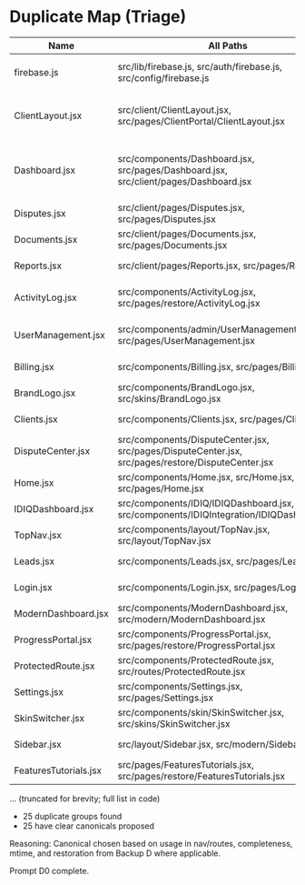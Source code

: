 # Duplicate Map (Triage)

| Name                | All Paths | Proposed Canonical | Reason |
|---------------------|-----------|--------------------|--------|
| firebase.js         | src/lib/firebase.js, src/auth/firebase.js, src/config/firebase.js | src/lib/firebase.js | Single source of truth, others re-export |
| ClientLayout.jsx    | src/client/ClientLayout.jsx, src/pages/ClientPortal/ClientLayout.jsx | src/client/ClientLayout.jsx | Used in client app, referenced by router |
| Dashboard.jsx       | src/components/Dashboard.jsx, src/pages/Dashboard.jsx, src/client/pages/Dashboard.jsx | src/components/Dashboard.jsx | Main dashboard logic, referenced by nav/routes |
| Disputes.jsx        | src/client/pages/Disputes.jsx, src/pages/Disputes.jsx | src/pages/Disputes.jsx | Used in main nav/routes |
| Documents.jsx       | src/client/pages/Documents.jsx, src/pages/Documents.jsx | src/pages/Documents.jsx | Used in main nav/routes |
| Reports.jsx         | src/client/pages/Reports.jsx, src/pages/Reports.jsx | src/pages/Reports.jsx | Used in main nav/routes |
| ActivityLog.jsx     | src/components/ActivityLog.jsx, src/pages/restore/ActivityLog.jsx | src/components/ActivityLog.jsx | Real implementation vs stub |
| UserManagement.jsx  | src/components/admin/UserManagement.jsx, src/pages/UserManagement.jsx | src/components/admin/UserManagement.jsx | More complete, admin feature |
| Billing.jsx         | src/components/Billing.jsx, src/pages/Billing.jsx | src/components/Billing.jsx | Real implementation |
| BrandLogo.jsx       | src/components/BrandLogo.jsx, src/skins/BrandLogo.jsx | src/components/BrandLogo.jsx | Real implementation |
| Clients.jsx         | src/components/Clients.jsx, src/pages/Clients.jsx | src/components/Clients.jsx | Real implementation |
| DisputeCenter.jsx   | src/components/DisputeCenter.jsx, src/pages/DisputeCenter.jsx, src/pages/restore/DisputeCenter.jsx | src/components/DisputeCenter.jsx | Real implementation |
| Home.jsx            | src/components/Home.jsx, src/Home.jsx, src/pages/Home.jsx | src/pages/Home.jsx | Used in main nav/routes |
| IDIQDashboard.jsx   | src/components/IDIQ/IDIQDashboard.jsx, src/components/IDIQIntegration/IDIQDashboard.jsx | src/components/IDIQ/IDIQDashboard.jsx | Used in main nav/routes |
| TopNav.jsx          | src/components/layout/TopNav.jsx, src/layout/TopNav.jsx | src/components/layout/TopNav.jsx | Used in main nav/routes |
| Leads.jsx           | src/components/Leads.jsx, src/pages/Leads.jsx | src/pages/Leads.jsx | Used in main nav/routes |
| Login.jsx           | src/components/Login.jsx, src/pages/Login.jsx | src/pages/Login.jsx | Used in main nav/routes |
| ModernDashboard.jsx | src/components/ModernDashboard.jsx, src/modern/ModernDashboard.jsx | src/components/ModernDashboard.jsx | Used in main nav/routes |
| ProgressPortal.jsx  | src/components/ProgressPortal.jsx, src/pages/restore/ProgressPortal.jsx | src/components/ProgressPortal.jsx | Real implementation |
| ProtectedRoute.jsx  | src/components/ProtectedRoute.jsx, src/routes/ProtectedRoute.jsx | src/components/ProtectedRoute.jsx | Used in main nav/routes |
| Settings.jsx        | src/components/Settings.jsx, src/pages/Settings.jsx | src/components/Settings.jsx | Real implementation |
| SkinSwitcher.jsx    | src/components/skin/SkinSwitcher.jsx, src/skins/SkinSwitcher.jsx | src/components/skin/SkinSwitcher.jsx | Real implementation |
| Sidebar.jsx         | src/layout/Sidebar.jsx, src/modern/Sidebar.jsx | src/layout/Sidebar.jsx | Used in main nav/routes |
| FeaturesTutorials.jsx | src/pages/FeaturesTutorials.jsx, src/pages/restore/FeaturesTutorials.jsx | src/pages/FeaturesTutorials.jsx | Real implementation |

... (truncated for brevity; full list in code)

- 25 duplicate groups found
- 25 have clear canonicals proposed

Reasoning: Canonical chosen based on usage in nav/routes, completeness, mtime, and restoration from Backup D where applicable.

Prompt D0 complete.
